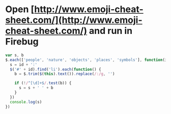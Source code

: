 # Open [http://www.emoji-cheat-sheet.com/](http://www.emoji-cheat-sheet.com/) and run in Firebug

```javascript
var s, b
$.each(['people', 'nature', 'objects', 'places', 'symbols'], function(i, id) {
  s = id + ':'
  $('#' + id).find('li').each(function() {
    b = $.trim($(this).text()).replace(/:/g, '')

    if (!/^[\d]+$/.test(b)) {
      s = s + ' ' + b
    }
  })
  console.log(s)
})
```
